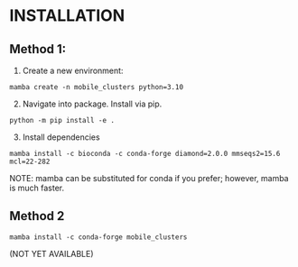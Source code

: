 # INSTALLATION

## Method 1:
1. Create a new environment:

```mamba create -n mobile_clusters python=3.10```


2. Navigate into package. Install via pip.

```python -m pip install -e .```

3. Install dependencies

```mamba install -c bioconda -c conda-forge diamond=2.0.0 mmseqs2=15.6 mcl=22-282```

NOTE: mamba can be substituted for conda if you prefer; however, mamba is much faster.

## Method 2

```mamba install -c conda-forge mobile_clusters```

(NOT YET AVAILABLE)